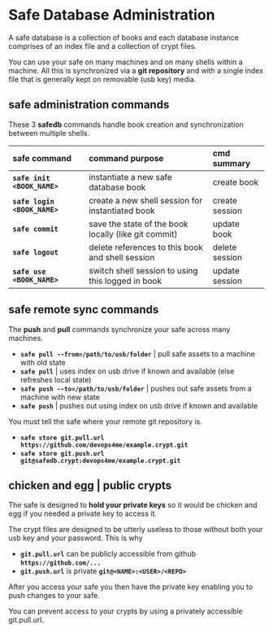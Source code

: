 
# Safe Database Administration

A safe database is a collection of books and each database instance comprises of an index file and a collection of crypt files.

You can use your safe on many machines and on many shells within a machine. All this is synchronized via a **git repository** and with a single index file that is generally kept on removable (usb key) media.

## safe administration commands

These 3 **safedb** commands handle book creation and synchronization between multiple shells.

| safe command                 | command purpose                                      | cmd summary    |
|:---------------------------- |:---------------------------------------------------- |:-------------- |
| **`safe init <BOOK_NAME>`**  | instantiate a new safe database book                 | create book    |
| **`safe login <BOOK_NAME>`** | create a new shell session for instantiated book     | create session |
| **`safe commit`**            | save the state of the book locally (like git commit) | update book    |
| **`safe logout`**            | delete references to this book and shell session     | delete session |
| **`safe use <BOOK_NAME>`**   | switch shell session to using this logged in book    | update session |


## safe remote sync commands

The **push** and **pull** commands synchronize your safe across many machines.

- **`safe pull --from=/path/to/usb/folder`** | pull safe assets to a machine with old state
- **`safe pull`** | uses index on usb drive if known and available (else refreshes local state)
- **`safe push --to=/path/to/usb/folder`** | pushes out safe assets from a machine with new state
- **`safe push`** | pushes out using index on usb drive if known and available

You must tell the safe where your remote git repository is.

- **`safe store git.pull.url https://github.com/devops4me/example.crypt.git`**
- **`safe store git.push.url git@safedb.crypt:devops4me/example.crypt.git`**

## chicken and egg | public crypts

The safe is designed to **hold your private keys** so it would be chicken and egg if you needed a private key to access it.

The crypt files are designed to be utterly useless to those without both your usb key and your password. This is why

- **`git.pull.url`** can be publicly accessible from github **`https://github.com/...`**
- **`git.push.url`** is private **`git@<NAME>:<USER>/<REPO>`**

After you access your safe you then have the private key enabling you to push changes to your safe.

You can prevent access to your crypts by using a privately accessible git.pull.url.

